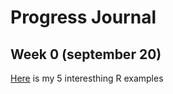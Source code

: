 # Progress Journal

## Week 0 (september 20)

[Here](files/aliismailduman_homework_0.html) is my 5 interesthing R examples